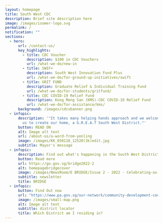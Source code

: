 ```yaml
---
layout: homepage
title: South West CDC
description: Brief site description here
image: /images/isomer-logo.svg
permalink: /
notification: ""
sections:
  - hero:
      url: /contact-us/
      key_highlights:
        - title: CDC Voucher
          description: $100 in CDC Vouchers
          url: /what-we-do/new-in
        - title: SWIF+
          description: South West Innovation Fund Plus
          url: /what-we-do/for-ground-up-initiatives/swift
        - title: GRIT FUND
          description: Graduate Relief & Individual Training Fund
          url: /what-we-do/for-students/gritfund/
        - title: CDC COVID-19 Relief Fund
          description: Kong Meng San (KMS)-CDC COVID-19 Relief Fund
          url: /what-we-do/for-assistance/kms/
      background: /images/cdcvbanner.png
  - infopic:
      description: '"It takes many helping hands approach and we welcome you to join
        us to create our home, a G.R.E.A.T South West District."'
      button: READ ON
      alt: Image alt text
      url: /about-us/a-word-from-yenling
      image: /images/KK_050118_12520(3k)edit.jpg
      subtitle: Mayor's message
  - infopic:
      description: Find out what's happening in the South West District now!
      button: Read more
      url: https://go.gov.sg/bridge2022-2
      alt: homepagebridgecover
      image: /images/NewsRoom/E BRIDGE/Issue 2 - 2022 - Celebrating-as-One.jpg
      subtitle: newsletter
      title: BRIDGE
  - infopic:
      button: Find Out now
      url: "https://www.pa.gov.sg/our-network/community-development-councils "
      image: /images/small-map.png
      alt: Image alt text
      subtitle: district locator
      title: Which District am I residing in?
---
```

